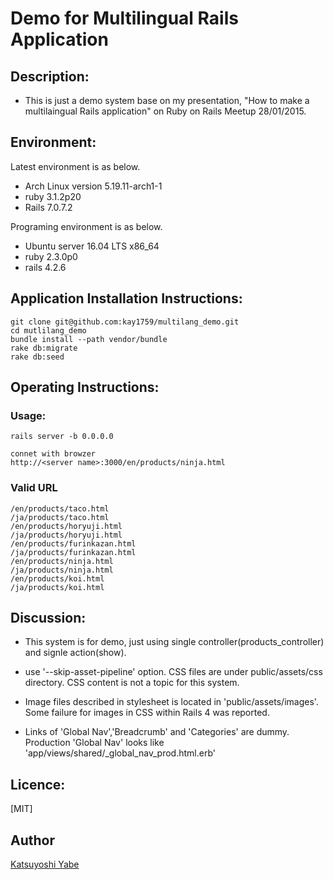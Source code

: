 # Demo for Multilingual Rails Application

## Description:
* This is just a demo system base on my presentation, "How to make a multilaingual Rails application" on Ruby on Rails Meetup 28/01/2015.


## Environment:
Latest environment is as below.

* Arch Linux version 5.19.11-arch1-1
* ruby 3.1.2p20
* Rails 7.0.7.2

Programing environment is as below.

* Ubuntu server 16.04 LTS x86_64
* ruby 2.3.0p0
* rails 4.2.6


## Application Installation Instructions:

    git clone git@github.com:kay1759/multilang_demo.git
    cd mutlilang_demo
    bundle install --path vendor/bundle
    rake db:migrate
    rake db:seed


## Operating Instructions:

### Usage:

    rails server -b 0.0.0.0

    connet with browzer
    http://<server name>:3000/en/products/ninja.html


### Valid URL
    /en/products/taco.html
    /ja/products/taco.html
    /en/products/horyuji.html
    /ja/products/horyuji.html
    /en/products/furinkazan.html
    /ja/products/furinkazan.html
    /en/products/ninja.html
    /ja/products/ninja.html
    /en/products/koi.html
    /ja/products/koi.html

## Discussion:
* This system is for demo, just using single controller(products_controller) and signle action(show).

* use '--skip-asset-pipeline' option.
CSS files are under public/assets/css directory. 
CSS content is not a topic for this system.

* Image files described in stylesheet is located in 'public/assets/images'.
Some failure for images in CSS within Rails 4 was reported. 

* Links of 'Global Nav','Breadcrumb' and 'Categories' are dummy.
Production 'Global Nav' looks like 'app/views/shared/_global_nav_prod.html.erb'

## Licence:

[MIT]

## Author

[Katsuyoshi Yabe](https://github.com/kay1759)


